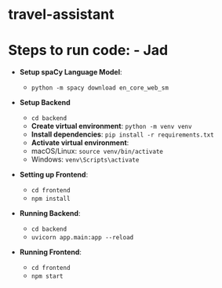 # travel-assistant

# Steps to run code: - Jad 

- **Setup spaCy Language Model**: 

    - `python -m spacy download en_core_web_sm`

- **Setup Backend**
    - `cd backend`
    - **Create virtual environment**: `python -m venv venv`
    - **Install dependencies**: `pip install -r requirements.txt`
    - **Activate virtual environment**: 
    - macOS/Linux: `source venv/bin/activate`
    - Windows: `venv\Scripts\activate`

- **Setting up Frontend**:
    - `cd frontend`
    - `npm install`

- **Running Backend**: 
    - `cd backend`
    - `uvicorn app.main:app --reload`

    
- **Running Frontend**:
    - `cd frontend`
    - `npm start`

